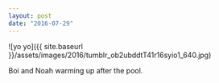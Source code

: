 ```yaml
---
layout: post
date: "2016-07-29"
---
```


![yo yo]({{ site.baseurl }}/assets/images/2016/tumblr_ob2ubddtT41r16syio1_640.jpg)

Boi and Noah warming up after the pool.
